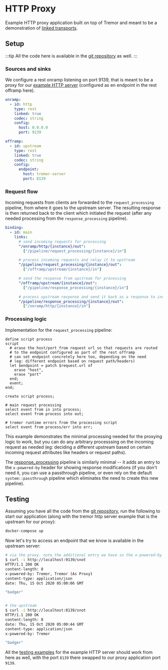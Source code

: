 # HTTP Proxy

Example HTTP proxy application built on top of Tremor and meant to be a demonstration of [linked transports](../../operations/linked-transports.md).

## Setup

:::tip
All the code here is available in the [git repository](https://github.com/tremor-rs/tremor-www/tree/main/docs/recipes/32_proxies_lt_http) as well.
:::

### Sources and sinks

We configure a rest onramp listening on port 9139, that is meant to be a proxy for our [example HTTP server](../30_servers_lt_http/README.md) (configured as en endpoint in the rest offramp here).

```yaml
onramp:
  - id: http
    type: rest
    linked: true
    codec: string
    config:
      host: 0.0.0.0
      port: 9139

offramp:
  - id: upstream
    type: rest
    linked: true
    codec: string
    config:
      endpoint:
        host: tremor-server
        port: 8139
```

### Request flow

Incoming requests from clients are forwarded to the `request_processing` pipeline, from where it goes to the upstream server. The resulting response is then returned back to the client which initiated the request (after any needed processing from the `response_processing` pipeline).

```yaml
binding:
  - id: main
    links:
      # send incoming requests for processing
      "/onramp/http/{instance}/out":
        ["/pipeline/request_processing/{instance}/in"]

      # process incoming requests and relay it to upstream
      "/pipeline/request_processing/{instance}/out":
        ["/offramp/upstream/{instance}/in"]

      # send the response from upstream for processing
      "/offramp/upstream/{instance}/out":
        ["/pipeline/response_processing/{instance}/in"]

      # process upstream response and send it back as a response to incoming
      "/pipeline/response_processing/{instance}/out":
        ["/onramp/http/{instance}/in"]
```

### Processing logic

Implementation for the `request_processing` pipeline:

```trickle
define script process
script
  # erase the host/port from request url so that requests are routed
  # to the endpoint configured as part of the rest offramp
  # can set endpoint concretely here too, depending on the need
  # (eg: different endpoint based on request path/headers)
  let $endpoint = patch $request.url of
    erase "host",
    erase "port"
  end;
  event;
end;

create script process;

# main request processing
select event from in into process;
select event from process into out;

# tremor runtime errors from the processing script
select event from process/err into err;
```

This example demonstrates the minimal processing needed for the proxying logic to work, but you can do any arbitrary processsing on the incoming request as needed (eg: deciding a different upstream based on certain incoming request attributes like headers or request paths).

The [response_processing](etc/tremor/config/response_processing.trickle) pipeline is similarly minimal -- it adds an entry to the `x-powered-by` header for showing response modifications (if you don't need it, you can use a passthrough pipeline, or even rely on the default `system::passthrough` pipeline which eliminates the need to create this new pipeline).

## Testing

Assuming you have all the code from the [git repository](https://github.com/tremor-rs/tremor-www/tree/main/docs/recipes/32_proxies_lt_http), run the following to start our application (along with the tremor http server example that is the upstream for our proxy):

```sh
docker-compose up
```

Now let's try to access an endpoint that we know is available in the upstream server:

```sh
# via the proxy. note the additional entry we have in the x-powered-by header
$ curl -i http://localhost:9139/snot
HTTP/1.1 200 OK
content-length: 8
x-powered-by: Tremor, Tremor (As Proxy)
content-type: application/json
date: Thu, 15 Oct 2020 05:00:06 GMT

"badger"


# the upstream
$ curl -i http://localhost:8139/snot
HTTP/1.1 200 OK
content-length: 8
date: Thu, 15 Oct 2020 05:00:44 GMT
content-type: application/json
x-powered-by: Tremor

"badger"
```

All the [testing examples](../30_servers_lt_http/README.md#testing) for the example HTTP server should work from here as well, with the port `8139` there swapped to our proxy application port `9139`.
